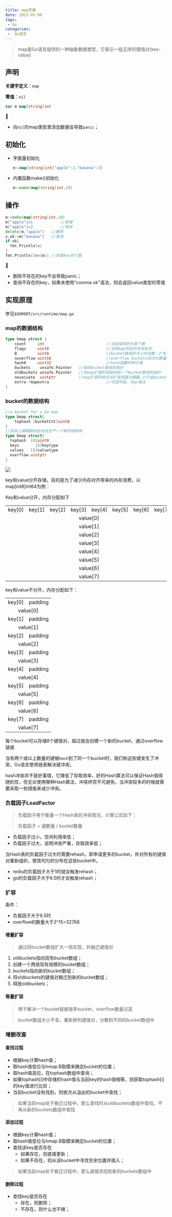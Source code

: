 ```yaml
---
title: map字典
date: 2022-05-06
tags:
 - Go
categories:
 -  Go语言
---
```


> map是Go语言提供的一种抽象数据类型，它表示一组无序的键值对(key-value)

## 声明

**关键字定义**：`map`

**零值**：`nil`

```go
var m map[string]int
```

:eyes:

- 向`nil`的map类型里添加数据会导致`panic`；

## 初始化

- 字面量初始化

  ```go
  m:=map[string]int{"apple":2,"banana":3}
  ```

- 内置函数make()初始化

  ```go
  m:=make(map[string]int,10)
  ```

## 操作

```go
m:=make(map[string]int,10)
m["apple"]=1			//新增
m["apple"]=2			//修改
delete(m,"apple")	//删除
v,ok:=m["banana"]	//查询
if ok{
  fmt.Println(v)
}
fmt.Println(len(m)) //获取key的个数
```

:eyes:

- 删除不存在的key不会导致panic；
- 查询不存在的key，如果未使用“comma ok”语法，则会返回value类型的零值

## 实现原理

参见`$GOROOT/src/runtime/map.go`

### map的数据结构

```go
type hmap struct {
	count     int 							//当前保存的元素个数
	flags     uint8							//当前map所处的状态标志
	B         uint8  						//bucket数组的大小的对数：2^B=bucket数量
	noverflow uint16 						//overflow buckets的大约数量
	hash0     uint32 						//hash函数的种子值
	buckets    unsafe.Pointer 	//指向bucket数组的指针
	oldbuckets unsafe.Pointer 	//在map扩容阶段指向前一个bucket数组的指针
	nevacuate  uintptr        	//map扩容阶段充当扩容进度计数器,小于此bucket都已完成了数据排空和迁移操作
	extra *mapextra 						//可选字段，与gc相关
}
```

### bucket的数据结构

```go
//a bucket for a Go map
type bmap struct{
	tophash [bucketCnt]uint8
}
//实际上编辑期间会动态生产一个新的结构体
type bmap struct{
  tophash  [8]uint8
  keys 		 [8]keytype
  values   [8]valuetype
  overflow uintptr
}
```

![](./images/map.png)

key和value分开存储，目的是为了减少内存对齐带来的内存浪费，以map[int8]int64为例：

Key和value分开，内存分配如下

<table>
  <tr align="center">
    <td>key[0]</td>
    <td>key[1]</td>
    <td>key[2]</td>
    <td>key[3]</td>
    <td>key[4]</td>
    <td>key[5]</td>
    <td>key[6]</td>
    <td>key[7]</td>
  </tr>
  <tr align="center">
    <td colspan="8">value[0]</td>
  </tr>
  <tr align="center">
    <td colspan="8">value[1]</td>
  </tr>
  <tr align="center">
    <td colspan="8">value[2]</td>
  </tr>
  <tr align="center">
    <td colspan="8">value[3]</td>
  </tr>
  <tr align="center">
    <td colspan="8">value[4]</td>
  </tr>
  <tr align="center">
    <td colspan="8">value[5]</td>
  </tr>
  <tr align="center">
    <td colspan="8">value[6]</td>
  </tr>
  <tr align="center">
    <td colspan="8">value[7]</td>
  </tr>
</table>

key和value不分开，内存分配如下：

<table>
  <tr align="center">
    <td>key[0]</td>
    <td colspan="7">padding</td>
  </tr>
  <tr align="center">
    <td colspan="8">value[0]</td>
  </tr>
  <tr align="center">
    <td>key[1]</td>
    <td colspan="7">padding</td>
  </tr>
  <tr align="center">
    <td colspan="8">value[1]</td>
  </tr>
  <tr align="center">
    <td>key[2]</td>
    <td colspan="7">padding</td>
  </tr>
  <tr align="center">
    <td colspan="8">value[2]</td>
  </tr>
  <tr align="center">
    <td>key[3]</td>
    <td colspan="7">padding</td>
  </tr>
  <tr align="center">
    <td colspan="8">value[3]</td>
  </tr>
  <tr align="center">
    <td>key[4]</td>
    <td colspan="7">padding</td>
  </tr>
  <tr align="center">
    <td colspan="8">value[4]</td>
  </tr>
  <tr align="center">
    <td>key[5]</td>
    <td colspan="7">padding</td>
  </tr>
  <tr align="center">
    <td colspan="8">value[5]</td>
  </tr>
  <tr align="center">
    <td>key[6]</td>
    <td colspan="7">padding</td>
  </tr>
  <tr align="center">
    <td colspan="8">value[6]</td>
  </tr>
  <tr align="center">
    <td>key[7]</td>
    <td colspan="7">padding</td>
  </tr>
  <tr align="center">
    <td colspan="8">value[7]</td>
  </tr>
</table>


每个bucket可以存储8个键值对，超过就会创建一个新的bucket，通过overflow链接

当有两个或以上数量的键被`Hash`到了同一个bucket时，我们称这些键发生了冲突，Go语言使用链表解决键冲突。

hash冲突并不是好事情，它降低了存取效率，好的Hash算法可以保证Hash值得随机性，但无论使用哪种Hash算法，冲突终究不可避免，当冲突较多的时候就需要采取一些措施来减少冲突。

### 负载因子LoadFactor

> 负载因子用于衡量一个Hash表的冲突情况，计算公式如下：
>
> 负载因子 = 键数量 / bucket数量

- 负载因子过小，空间利用率低；
- 负载因子过大，说明冲突严重，存取效率低；

当Hash表的负载因子过大时需要rehash，即申请更多的bucket，并对所有的键值对重新组织，使其均匀的分布在这些bucket中。

- redis的负载因子大于1时就会触发rehash；
- go的负载因子大于6.5时才会触发rehash；

### 扩容

条件：

- 负载因子大于6.5时
- overflow的数量大于2^15=32768

#### 增量扩容

> 通过将bucket数组扩大一倍实现，并搬迁键值对

1. oldbuckets指向现有bucket数组；
2. 创建一个两倍现有规模的bucket数组；
3. buckets指向新的bucket数组；
4. 将oldbuckets的键值对搬迁到新的bucket数组；
5. 释放oldbuckets；

#### 等量扩容

> 用于解决一个bucket链接很多bucket，overflow数量过高
>
> bucket数组大小不变，重新排列键值对，分散到不同的bucket数组中

### 增删改查

#### 查找过程

- 根据key计算hash值；
- 取hash值低位与hmap.B取模来确定bucket的位置；
- 取hash值高位，在tophash数组中查询；
- 如果tophash[i]中存储的hash值与当前key的hash值相等，则获取tophash[i]的key值进行比较；
- 当前bucket没有找到，则依次从溢出的bucket中查找；

> 如果当前map处于搬迁过程中，那么查找时从oldbuckets数组中查找，不再从新的buckets数组中查找

#### 添加过程

- 根据key计算hash值；
- 取hash值低位与hmap.B取模来确定bucket的位置；
- 查找该key是否存在
  - 如果存在，则直接更新；
  - 如果不存在，则从该bucket中寻找空余位置并插入；

> 如果当前map处于搬迁过程中，那么直接添加到新的buckets数组中

#### 删除过程

- 查找key是否存在
  - 存在，则删除；
  - 不存在，则什么也不做；

